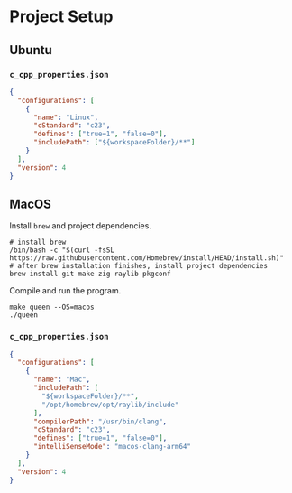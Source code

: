 # Project Setup

## Ubuntu

### `c_cpp_properties.json`

```json
{
  "configurations": [
    {
      "name": "Linux",
      "cStandard": "c23",
      "defines": ["true=1", "false=0"],
      "includePath": ["${workspaceFolder}/**"]
    }
  ],
  "version": 4
}
```

## MacOS

Install `brew` and project dependencies.

```shell
# install brew
/bin/bash -c "$(curl -fsSL https://raw.githubusercontent.com/Homebrew/install/HEAD/install.sh)"
# after brew installation finishes, install project dependencies
brew install git make zig raylib pkgconf
```

Compile and run the program.

```shell
make queen --OS=macos
./queen
```

### `c_cpp_properties.json`

```json
{
  "configurations": [
    {
      "name": "Mac",
      "includePath": [
        "${workspaceFolder}/**",
        "/opt/homebrew/opt/raylib/include"
      ],
      "compilerPath": "/usr/bin/clang",
      "cStandard": "c23",
      "defines": ["true=1", "false=0"],
      "intelliSenseMode": "macos-clang-arm64"
    }
  ],
  "version": 4
}
```
